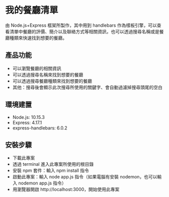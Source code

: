 # 我的餐廳清單

由 Node.js+Express 框架所製作，其中用到 handlebars 作為樣板引擎，可以查看清單中餐廳的評價、簡介以及聯絡方式等相關資訊，也可以透過搜尋名稱或是餐廳種類來快速找到想要的餐廳。

## 產品功能

- 可以瀏覽餐廳的相關資訊
- 可以透過搜尋名稱來找到想要的餐廳
- 可以透過搜尋餐廳種類來找到想要的餐廳
- 其他：搜尋後會顯示此次搜尋所使用的關鍵字、會自動過濾掉搜尋頭尾的空白

## 環境建置

- Node.js: 10.15.3
- Express: 4.17.1
- express-handlebars: 6.0.2

## 安裝步驟

- 下載此專案
- 透過 terminal 進入此專案所使用的根目錄
- 安裝 npm 套件：輸入 npm install 指令
- 啟動此專案：輸入 node app.js 指令（如果電腦有安裝 nodemon，也可以輸入 nodemon app.js 指令）
- 用瀏覽器開啟 http://localhost:3000，開始使用此專案
